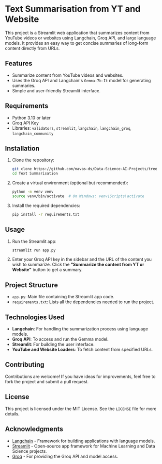 # Text Summarisation from YT and Website

This project is a Streamlit web application that summarizes content from YouTube videos or websites using Langchain, Groq API, and large language models. It provides an easy way to get concise summaries of long-form content directly from URLs.

## Features

- Summarize content from YouTube videos and websites.
- Uses the Groq API and Langchain's `Gemma-7b-It` model for generating summaries.
- Simple and user-friendly Streamlit interface.

## Requirements

- Python 3.10 or later
- Groq API Key
- Libraries: `validators`, `streamlit`, `langchain`, `langchain_groq`, `langchain_community`

## Installation

1. Clone the repository:

    ```bash
    git clone https://github.com/navas-ds/Data-Science-AI-Projects/tree/main/Generative_AI/Text%20Summarisation.git
    cd Text Summarisation
    ```

2. Create a virtual environment (optional but recommended):

    ```bash
    python -m venv venv
    source venv/bin/activate  # On Windows: venv\Scripts\activate
    ```

3. Install the required dependencies:

    ```bash
    pip install -r requirements.txt
    ```

## Usage

1. Run the Streamlit app:

    ```bash
    streamlit run app.py
    ```

2. Enter your Groq API key in the sidebar and the URL of the content you wish to summarize. Click the **"Summarize the content from YT or Website"** button to get a summary.

## Project Structure

- `app.py`: Main file containing the Streamlit app code.
- `requirements.txt`: Lists all the dependencies needed to run the project.

## Technologies Used

- **Langchain**: For handling the summarization process using language models.
- **Groq API**: To access and run the Gemma model.
- **Streamlit**: For building the user interface.
- **YouTube and Website Loaders**: To fetch content from specified URLs.

## Contributing

Contributions are welcome! If you have ideas for improvements, feel free to fork the project and submit a pull request.

## License

This project is licensed under the MIT License. See the `LICENSE` file for more details.

## Acknowledgments

- [Langchain](https://github.com/langchain-ai/langchain) - Framework for building applications with language models.
- [Streamlit](https://streamlit.io/) - Open-source app framework for Machine Learning and Data Science projects.
- [Groq](https://groq.com/) - For providing the Groq API and model access.

